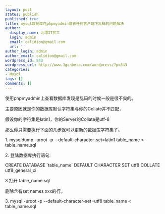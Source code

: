 ```yaml
---
layout: post
status: publish
published: true
title: mysql数据库在phpmyadmin或者任何客户端下乱码的问题解决
author:
  display_name: 北漂IT民工
  login: admin
  email: calidion@gmail.com
  url: ''
author_login: admin
author_email: calidion@gmail.com
wordpress_id: 843
wordpress_url: http://www.3gcnbeta.com/wordpress/?p=843
categories:
- Mysql
tags: []
comments: []
---
```

<p>使用phpmyadmin上查看数据库发现是乱码的时候一般是很不爽的。</p>
<p>主要原因就是你的数据库默认字符集与你的Collate并不匹配，</p>
<p>假设你的字符集是latin1，你的Server的Collate是utf-8</p>
<p>那么你只需要执行下面的几步就可以更新的数据库字符集了。</p>
<p>1. mysqldump -uroot -p --default-character-set=latin1 table_name&nbsp;> table_name.sql</p>
<p>2. 登陆数据库执行语句:</p>
<p>CREATE DATABASE `table_name` DEFAULT CHARACTER SET utf8 COLLATE utf8_general_ci</p>
<p>3.打开 table_name.sql</p>
<p>删除含有set names xxx的行。</p>
<p>3.&nbsp;mysql -uroot -p --default-character-set=utf8 table_name < table_name.sql</p>
